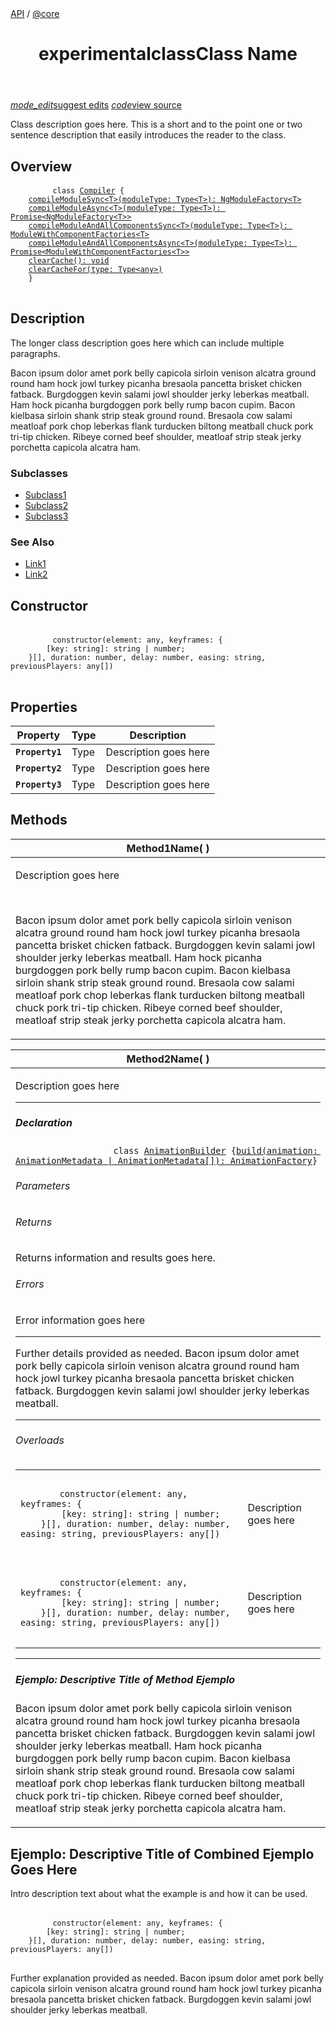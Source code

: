 <div class="breadcrumb">
    <a href="#">API<a> / <a href="#">@core<a>
</div>
<header class="api-header">
    <h1><label class="api-status-label experimental">experimental</label><label class="api-type-label class">class</label>Class Name</h1>
</header>
<div class="page-actions">
    <a href="#"><label class="raised page-label"><i class="material-icons">mode_edit</i>suggest edits</label></a>
    <a href="#"><label class="raised page-label"><i class="material-icons">code</i>view source</label></a>
</div>
<p>Class description goes here. This is a short and to the point one or two sentence description that easily introduces the reader to the class.</p>
<div class="api-body">
    <section>
        <h2>Overview</h2>
        <code-example language="ts" hidecopy="true" ng-version="5.2.0"><aio-code class="simple-code" ng-reflect-ng-class="[object Object]" ng-reflect-code="
    class <a href=&quot;api/core/Compi" ng-reflect-hide-copy="true" ng-reflect-language="ts" ng-reflect-linenums="" ng-reflect-path="" ng-reflect-region="" ng-reflect-title=""><pre class="prettyprint lang-ts">
        <code class="animated fadeIn"><span class="kwd">class</span><span class="pln"> </span><a href="api/core/Compiler" class="code-anchor"><span class="typ">Compiler</span></a><span class="pln"> </span><span class="pun">{</span><span class="pln">
    </span><a class="code-anchor" href="api/core/Compiler#compileModuleSync"><span class="pln">compileModuleSync</span><span class="pun">&lt;</span><span class="pln">T</span><span class="pun">&gt;(</span><span class="pln">moduleType</span><span class="pun">:</span><span class="pln"> </span><span class="typ">Type</span><span class="pun">&lt;</span><span class="pln">T</span><span class="pun">&gt;):</span><span class="pln"> </span><span class="typ">NgModuleFactory</span><span class="pun">&lt;</span><span class="pln">T</span><span class="pun">&gt;</span></a><span class="pln">
    </span><a class="code-anchor" href="api/core/Compiler#compileModuleAsync"><span class="pln">compileModuleAsync</span><span class="pun">&lt;</span><span class="pln">T</span><span class="pun">&gt;(</span><span class="pln">moduleType</span><span class="pun">:</span><span class="pln"> </span><span class="typ">Type</span><span class="pun">&lt;</span><span class="pln">T</span><span class="pun">&gt;):</span><span class="pln"> </span><span class="typ">Promise</span><span class="pun">&lt;</span><span class="typ">NgModuleFactory</span><span class="pun">&lt;</span><span class="pln">T</span><span class="pun">&gt;&gt;</span></a><span class="pln">
    </span><a class="code-anchor" href="api/core/Compiler#compileModuleAndAllComponentsSync"><span class="pln">compileModuleAndAllComponentsSync</span><span class="pun">&lt;</span><span class="pln">T</span><span class="pun">&gt;(</span><span class="pln">moduleType</span><span class="pun">:</span><span class="pln"> </span><span class="typ">Type</span><span class="pun">&lt;</span><span class="pln">T</span><span class="pun">&gt;):</span><span class="pln"> </span><span class="typ">ModuleWithComponentFactories</span><span class="pun">&lt;</span><span class="pln">T</span><span class="pun">&gt;</span></a><span class="pln">
    </span><a class="code-anchor" href="api/core/Compiler#compileModuleAndAllComponentsAsync"><span class="pln">compileModuleAndAllComponentsAsync</span><span class="pun">&lt;</span><span class="pln">T</span><span class="pun">&gt;(</span><span class="pln">moduleType</span><span class="pun">:</span><span class="pln"> </span><span class="typ">Type</span><span class="pun">&lt;</span><span class="pln">T</span><span class="pun">&gt;):</span><span class="pln"> </span><span class="typ">Promise</span><span class="pun">&lt;</span><span class="typ">ModuleWithComponentFactories</span><span class="pun">&lt;</span><span class="pln">T</span><span class="pun">&gt;&gt;</span></a><span class="pln">
    </span><a class="code-anchor" href="api/core/Compiler#clearCache"><span class="pln">clearCache</span><span class="pun">():</span><span class="pln"> </span><span class="kwd">void</span></a><span class="pln">
    </span><a class="code-anchor" href="api/core/Compiler#clearCacheFor"><span class="pln">clearCacheFor</span><span class="pun">(</span><span class="pln">type</span><span class="pun">:</span><span class="pln"> </span><span class="typ">Type</span><span class="pun">&lt;</span><span class="pln">any</span><span class="pun">&gt;)</span></a><span class="pln">
    </span><span class="pun">}</span></code>
        </pre></aio-code></code-example>
    </section>
    <section>
        <h2>Description</h2>
        <p>The longer class description goes here which can include multiple paragraphs.</p>
        </p>Bacon ipsum dolor amet pork belly capicola sirloin venison alcatra ground round ham hock jowl turkey picanha bresaola pancetta brisket chicken fatback. Burgdoggen kevin salami jowl shoulder jerky leberkas meatball. Ham hock picanha burgdoggen pork belly rump bacon cupim. Bacon kielbasa sirloin shank strip steak ground round. Bresaola cow salami meatloaf pork chop leberkas flank turducken biltong meatball chuck pork tri-tip chicken. Ribeye corned beef shoulder, meatloaf strip steak jerky porchetta capicola alcatra ham.</p>
        <h3>Subclasses</h3>
        <ul>
            <li><a href="#">Subclass1</a></li>
            <li><a href="#">Subclass2</a></li>
            <li><a href="#">Subclass3</a></li>
        </ul>
        <h3>See Also</h3>
        <ul>
            <li><a href="#">Link1</a></li>
            <li><a href="#">Link2</a></li>
        </ul>
    </section>
    <section>
        <h2>Constructor</h2>
        <code-example hidecopy="true" class="no-box api-heading" ng-version="5.2.0">
        <aio-code class="simple-code"><pre class="prettyprint lang-">   
        <code class="animated fadeIn"><span class="kwd">constructor</span><span class="pun">(</span><span class="pln">element</span><span class="pun">:</span><span class="pln"> any</span><span class="pun">,</span><span class="pln"> keyframes</span><span class="pun">:</span><span class="pln"> </span><span class="pun">{</span><span class="pln">
        </span><span class="pun">[</span><span class="pln">key</span><span class="pun">:</span><span class="pln"> </span><span class="kwd">string</span><span class="pun">]:</span><span class="pln"> </span><span class="kwd">string</span><span class="pln"> </span><span class="pun">|</span><span class="pln"> number</span><span class="pun">;</span><span class="pln">
    </span><span class="pun">}[],</span><span class="pln"> duration</span><span class="pun">:</span><span class="pln"> number</span><span class="pun">,</span><span class="pln"> delay</span><span class="pun">:</span><span class="pln"> number</span><span class="pun">,</span><span class="pln"> easing</span><span class="pun">:</span><span class="pln"> </span><span class="kwd">string</span><span class="pun">,</span><span class="pln"> previousPlayers</span><span class="pun">:</span><span class="pln"> any</span><span class="pun">[])</span></code>
        </pre></aio-code></code-example>
    </section>
    <section>
        <h2>Properties</h2>
        <table class="is-full-width list-table">
        <thead>
        <tr>
        <th>Property</th>
        <th>Type</th>
        <th>Description</th>
        </tr>
        </thead>
        <tbody>
        <tr>
        <td>
            <code><strong>Property1</strong></code>
        </td>
        <td><label class="property-type-label type">Type</label></td>
        <td>Description goes here</td>
        </tr>
        <tr>
        <td>
            <code><strong>Property2</strong></code>
        </td>
        <td>Type</td>
        <td>Description goes here</td>
        </tr>
        <tr>
        <td>
            <code><strong>Property3</strong></code>
        </td>
        <td>Type</td>
        <td>Description goes here</td>
        </tr>
        </tbody>
    </table>
    </section>
    <section class="api-method">
        <h2>Methods</h2>
        <table class="is-full-width item-table">
        <thead>
        <tr>
        <th>Method1Name( )</th>
        </tr>
        </thead>
        <tbody>
        <tr>
        <td>
            <p>Description goes here</p>
            <br>
            <p>Bacon ipsum dolor amet pork belly capicola sirloin venison alcatra ground round ham hock jowl turkey picanha bresaola pancetta brisket chicken fatback. Burgdoggen kevin salami jowl shoulder jerky leberkas meatball. Ham hock picanha burgdoggen pork belly rump bacon cupim. Bacon kielbasa sirloin shank strip steak ground round. Bresaola cow salami meatloaf pork chop leberkas flank turducken biltong meatball chuck pork tri-tip chicken. Ribeye corned beef shoulder, meatloaf strip steak jerky porchetta capicola alcatra ham.</p>
        </td>
        </tr>
        </tbody>
    </table>
    <table class="is-full-width api-method item-table">
        <thead>
        <tr>
        <th>Method2Name( )</th>
        </tr>
        </thead>
        <tbody>
        <tr>
        <td>
            <p>Description goes here</p>
            <hr>
            <h5>Declaration</h5>
            <code-example language="ts" hidecopy="true" ng-version="5.2.0">
                <aio-code class="simple-code"><pre class="prettyprint lang-ts">
                    <code class="animated fadeIn"><span class="kwd">class</span><span class="pln"> </span><a href="api/animations/AnimationBuilder" class="code-anchor"><span class="typ">AnimationBuilder</span></a><span class="pln"> </span><span class="pun">{</span><span class="pln"></span><a class="code-anchor" href="api/animations/AnimationBuilder#build"><span class="pln">build</span><span class="pun">(</span><span class="pln">animation</span><span class="pun">:</span><span class="pln"> </span><span class="typ">AnimationMetadata</span><span class="pln"> </span><span class="pun">|</span><span class="pln"> </span><span class="typ">AnimationMetadata</span><span class="pun">[]):</span><span class="pln"> </span><span class="typ">AnimationFactory</span></a><span class="pln"></span><span class="pun">}</span></code></pre>
                </aio-code>
            </code-example>
            <h6>Parameters</h6>
            <h6>Returns</h6>
            <p>Returns information and results goes here.</p>
            <h6>Errors</h6>
            <p>Error information goes here</p>
            <hr>
            <p>Further details provided as needed. Bacon ipsum dolor amet pork belly capicola sirloin venison alcatra ground round ham hock jowl turkey picanha bresaola pancetta brisket chicken fatback. Burgdoggen kevin salami jowl shoulder jerky leberkas meatball.</p><hr>
            <h6>Overloads</h6>
                <table class="is-full-width">
                <tbody>
                <tr>
                <td>
                    <code-example hidecopy="true" class="no-box api-heading" ng-version="5.2.0">
        <aio-code class="simple-code"><pre class="prettyprint lang-">   
        <code class="animated fadeIn"><span class="kwd">constructor</span><span class="pun">(</span><span class="pln">element</span><span class="pun">:</span><span class="pln"> any</span><span class="pun">,</span><span class="pln"> keyframes</span><span class="pun">:</span><span class="pln"> </span><span class="pun">{</span><span class="pln">
        </span><span class="pun">[</span><span class="pln">key</span><span class="pun">:</span><span class="pln"> </span><span class="kwd">string</span><span class="pun">]:</span><span class="pln"> </span><span class="kwd">string</span><span class="pln"> </span><span class="pun">|</span><span class="pln"> number</span><span class="pun">;</span><span class="pln">
    </span><span class="pun">}[],</span><span class="pln"> duration</span><span class="pun">:</span><span class="pln"> number</span><span class="pun">,</span><span class="pln"> delay</span><span class="pun">:</span><span class="pln"> number</span><span class="pun">,</span><span class="pln"> easing</span><span class="pun">:</span><span class="pln"> </span><span class="kwd">string</span><span class="pun">,</span><span class="pln"> previousPlayers</span><span class="pun">:</span><span class="pln"> any</span><span class="pun">[])</span></code>
        </pre></aio-code></code-example>
                </td>
                <td>Description goes here</td>
                </tr>
                <tr>
                <td>
                    <code-example hidecopy="true" class="no-box api-heading" ng-version="5.2.0">
        <aio-code class="simple-code"><pre class="prettyprint lang-">   
        <code class="animated fadeIn"><span class="kwd">constructor</span><span class="pun">(</span><span class="pln">element</span><span class="pun">:</span><span class="pln"> any</span><span class="pun">,</span><span class="pln"> keyframes</span><span class="pun">:</span><span class="pln"> </span><span class="pun">{</span><span class="pln">
        </span><span class="pun">[</span><span class="pln">key</span><span class="pun">:</span><span class="pln"> </span><span class="kwd">string</span><span class="pun">]:</span><span class="pln"> </span><span class="kwd">string</span><span class="pln"> </span><span class="pun">|</span><span class="pln"> number</span><span class="pun">;</span><span class="pln">
    </span><span class="pun">}[],</span><span class="pln"> duration</span><span class="pun">:</span><span class="pln"> number</span><span class="pun">,</span><span class="pln"> delay</span><span class="pun">:</span><span class="pln"> number</span><span class="pun">,</span><span class="pln"> easing</span><span class="pun">:</span><span class="pln"> </span><span class="kwd">string</span><span class="pun">,</span><span class="pln"> previousPlayers</span><span class="pun">:</span><span class="pln"> any</span><span class="pun">[])</span></code>
        </pre></aio-code></code-example>
                </td>
                <td>Description goes here</td>
                </tr>
                </tbody>
            </table>
            <hr>
            <h5>Ejemplo: Descriptive Title of Method Ejemplo</h5>
            <p>Bacon ipsum dolor amet pork belly capicola sirloin venison alcatra ground round ham hock jowl turkey picanha bresaola pancetta brisket chicken fatback. Burgdoggen kevin salami jowl shoulder jerky leberkas meatball. Ham hock picanha burgdoggen pork belly rump bacon cupim. Bacon kielbasa sirloin shank strip steak ground round. Bresaola cow salami meatloaf pork chop leberkas flank turducken biltong meatball chuck pork tri-tip chicken. Ribeye corned beef shoulder, meatloaf strip steak jerky porchetta capicola alcatra ham.</p>
        </td>
        </tr>
        </tbody>
    </table>
    </section>
    <section>
        <h2>Ejemplo: Descriptive Title of Combined Ejemplo Goes Here</h2>
        <p>Intro description text about what the example is and how it can be used.</p>
            <code-example hidecopy="true" class="no-box api-heading" ng-version="5.2.0">
        <aio-code class="simple-code"><pre class="prettyprint lang-">   
        <code class="animated fadeIn"><span class="kwd">constructor</span><span class="pun">(</span><span class="pln">element</span><span class="pun">:</span><span class="pln"> any</span><span class="pun">,</span><span class="pln"> keyframes</span><span class="pun">:</span><span class="pln"> </span><span class="pun">{</span><span class="pln">
        </span><span class="pun">[</span><span class="pln">key</span><span class="pun">:</span><span class="pln"> </span><span class="kwd">string</span><span class="pun">]:</span><span class="pln"> </span><span class="kwd">string</span><span class="pln"> </span><span class="pun">|</span><span class="pln"> number</span><span class="pun">;</span><span class="pln">
    </span><span class="pun">}[],</span><span class="pln"> duration</span><span class="pun">:</span><span class="pln"> number</span><span class="pun">,</span><span class="pln"> delay</span><span class="pun">:</span><span class="pln"> number</span><span class="pun">,</span><span class="pln"> easing</span><span class="pun">:</span><span class="pln"> </span><span class="kwd">string</span><span class="pun">,</span><span class="pln"> previousPlayers</span><span class="pun">:</span><span class="pln"> any</span><span class="pun">[])</span></code>
        </pre></aio-code></code-example>
        <p>Further explanation provided as needed. Bacon ipsum dolor amet pork belly capicola sirloin venison alcatra ground round ham hock jowl turkey picanha bresaola pancetta brisket chicken fatback. Burgdoggen kevin salami jowl shoulder jerky leberkas meatball.</p>
    </section>
</div>